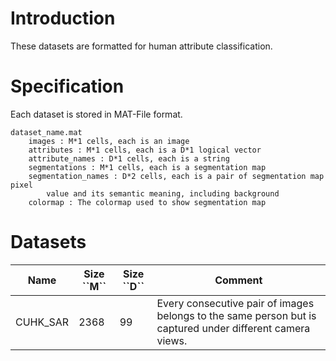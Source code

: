 Introduction
============
These datasets are formatted for human attribute classification.

Specification
=============
Each dataset is stored in MAT-File format.

    dataset_name.mat
        images : M*1 cells, each is an image
        attributes : M*1 cells, each is a D*1 logical vector
        attribute_names : D*1 cells, each is a string
        segmentations : M*1 cells, each is a segmentation map
        segmentation_names : D*2 cells, each is a pair of segmentation map pixel
            value and its semantic meaning, including background
        colormap : The colormap used to show segmentation map

Datasets
========
<table>
    <thead>
        <tr>
            <th>Name</th>
            <th>Size ``M``</th>
            <th>Size ``D``</th>
            <th>Comment</th>
        </tr>
    </thead>
    <tbody>
        <tr>
            <td>CUHK_SAR</td>
            <td>2368</td>
            <td>99</td>
            <td>Every consecutive pair of images belongs to the same person but
                is captured under different camera views.</td>
        </tr>
    </tbody>
<table>